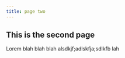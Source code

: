 ```yaml
---
title: page two
---
```



## This is the second page

Lorem blah blah blah alsdkjf;adlskfja;sdlkfb lah